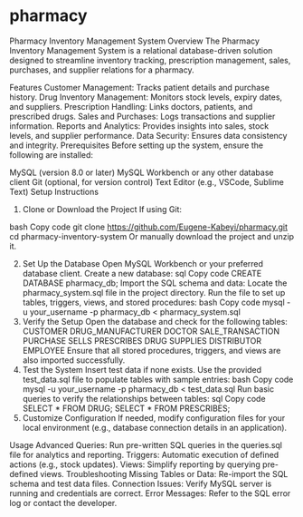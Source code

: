 # pharmacy
Pharmacy Inventory Management System
Overview
The Pharmacy Inventory Management System is a relational database-driven solution designed to streamline inventory tracking, prescription management, sales, purchases, and supplier relations for a pharmacy.

Features
Customer Management: Tracks patient details and purchase history.
Drug Inventory Management: Monitors stock levels, expiry dates, and suppliers.
Prescription Handling: Links doctors, patients, and prescribed drugs.
Sales and Purchases: Logs transactions and supplier information.
Reports and Analytics: Provides insights into sales, stock levels, and supplier performance.
Data Security: Ensures data consistency and integrity.
Prerequisites
Before setting up the system, ensure the following are installed:

MySQL (version 8.0 or later)
MySQL Workbench or any other database client
Git (optional, for version control)
Text Editor (e.g., VSCode, Sublime Text)
Setup Instructions
1. Clone or Download the Project
If using Git:

bash
Copy code
git clone https://github.com/Eugene-Kabeyi/pharmacy.git
cd pharmacy-inventory-system
Or manually download the project and unzip it.

2. Set Up the Database
Open MySQL Workbench or your preferred database client.
Create a new database:
sql
Copy code
CREATE DATABASE pharmacy_db;
Import the SQL schema and data:
Locate the pharmacy_system.sql file in the project directory.
Run the file to set up tables, triggers, views, and stored procedures:
bash
Copy code
mysql -u your_username -p pharmacy_db < pharmacy_system.sql
3. Verify the Setup
Open the database and check for the following tables:
CUSTOMER
DRUG_MANUFACTURER
DOCTOR
SALE_TRANSACTION
PURCHASE
SELLS
PRESCRIBES
DRUG
SUPPLIES
DISTRIBUTOR
EMPLOYEE
Ensure that all stored procedures, triggers, and views are also imported successfully.
4. Test the System
Insert test data if none exists. Use the provided test_data.sql file to populate tables with sample entries:
bash
Copy code
mysql -u your_username -p pharmacy_db < test_data.sql
Run basic queries to verify the relationships between tables:
sql
Copy code
SELECT * FROM DRUG;
SELECT * FROM PRESCRIBES;
5. Customize Configuration
If needed, modify configuration files for your local environment (e.g., database connection details in an application).

Usage
Advanced Queries: Run pre-written SQL queries in the queries.sql file for analytics and reporting.
Triggers: Automatic execution of defined actions (e.g., stock updates).
Views: Simplify reporting by querying pre-defined views.
Troubleshooting
Missing Tables or Data: Re-import the SQL schema and test data files.
Connection Issues: Verify MySQL server is running and credentials are correct.
Error Messages: Refer to the SQL error log or contact the developer.
